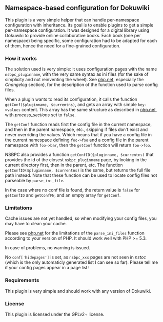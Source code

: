 ## Namespace-based configuration for Dokuwiki

This plugin is a very simple helper that can handle per-namespace configuration with inheritance. Its goal is to enable plugins to get a simple per-namespace configuration. It was designed for a digital library using Dokuwiki to provide online collaborative books. Each book (one per namespace) being specific, some configuration had to be adapted for each of them, hence the need for a fine-grained configuration.

### How it works

The solution used is very simple: it uses configuration pages with the name `nsbpc_pluginname`, with the very same syntax as ini files (for the sake of simplicity and not reinventing the wheel). See [php.net], especially the *Changelog* section), for the description of the function used to parse config files.

When a plugin wants to read its configuration, it calls the function `getConf($pluginname, $currentns)`, and gets an array with simple `key->values` content. This array has the same structure as described in [php.net], with *process_sections* set to `false`. 

The `getConf` function reads first the config file in the current namespace, and then in the parent namespace, etc., skipping if files don't exist and never overriding the values. Which means that if you have a config file in the current namespace defining `foo->foo` and a config file in the parent namespace with `foo->bar`, then the `getConf` function will return `foo->foo`.

NSBPC also provides a function `getConfID($pluginname, $currentns)` that provides the id of the closest `nsbpc_pluginname` page, by looking in the current directory first, then in the parent, etc. The function `getConfID($pluginname, $currentns)` is the same, but returns the full file path instead. Note that these function can be used to locate config files not parseable by `parse_ini_file`.

In the case where no conf file is found, the return value is `false` for `getConfID` and `getConfFN`, and an empty array for `getConf`.

### Limitations

Cache issues are not yet handled, so when modifying your config files, you may
have to clean your cache.

Please see [php.net] for the limitations of the `parse_ini_files` function according to your version of PHP. It should work well with PHP >= 5.3.

In case of problems, no warning is issued.

No `conf['hidepages']` is set, as `nsbpc_xxx` pages are not seen in *nstoc* (which is the only automaticly generated list I can see so far). Please tell me if your config pages appear in a page list!

### Requirements

This plugin is very simple and should work with any version of Dokuwiki.

### License

This plugin is licensed under the GPLv2+ license.

[php.net]: http://php.net/manual/fr/function.parse-ini-file.php
